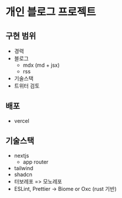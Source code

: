 # 개인 블로그 프로젝트

## 구현 범위

- 경력
- 블로그
  - mdx (md + jsx)
  - rss
- 기술스택
- 트위터 검토

## 배포

- vercel

## 기술스택

- nextjs
  - app router
- tailwind
- shadcn
- 터보레포 => 모노레포
- ESLint, Prettier -> Biome or Oxc (rust 기반)
